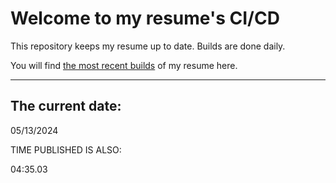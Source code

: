 # Welcome to my resume's CI/CD
This repository keeps my resume up to date. Builds are done daily.
  
You will find [the most recent builds](output/) of my resume here.
* * *
 
## The current date:  
 05/13/2024 
   
  
  
 TIME PUBLISHED IS ALSO: 
  
 04:35.03 
  
  
